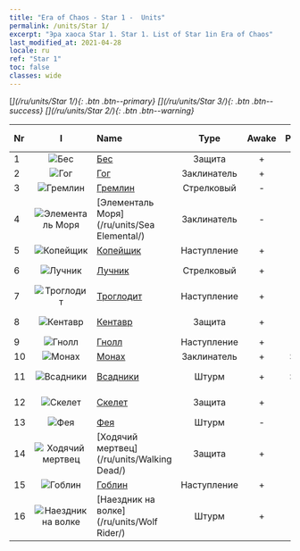 ```yaml
---
title: "Era of Chaos - Star 1 -  Units"
permalink: /units/Star 1/
excerpt: "Эра хаоса Star 1. Star 1. List of Star 1in Era of Chaos"
last_modified_at: 2021-04-28
locale: ru
ref: "Star 1"
toc: false
classes: wide
---
```

 [<i class="fas fa-star"/>](/ru/units/Star 1/){: .btn .btn--primary} [<i class="fas fa-star"/><i class="fas fa-star"/><i class="fas fa-star"/>](/ru/units/Star 3/){: .btn .btn--success} [<i class="fas fa-star"/><i class="fas fa-star"/>](/ru/units/Star 2/){: .btn .btn--warning} 

  | Nr | I |         Name        |   Type   | Awake | Ранг |   Members     |  Stars  | Exclusive | Attack  |     HP    |  Awaken Name  |
  |:---|:-:|:--------------------|:--------:|:-----:|:---------:|:-------------:|:-------:|:---------:|:-------:|:---------:|:--------------|
  | 1 | ![Бес](/images/u/ti_xiaoemo.jpg) | [Бес](/ru/units/Imp/) | Защита | + | R | x9 | <i class="fas fa-star"/> | - | 51.3 | 1224 |  Черти  |
  | 2 | ![Гог](/images/u/ti_touhuoguai.jpg) | [Гог](/ru/units/Gog/) | Заклинатель | + | R | x9 | <i class="fas fa-star"/> | - | 102.6 | 629 |  Магог  |
  | 3 | ![Гремлин](/images/u/ti_xiaoyaojing.jpg) | [Гремлин](/ru/units/Gremlin/) | Стрелковый | - | R | x9 | <i class="fas fa-star"/> | - | 84.4 | 645 |   -   |
  | 4 | ![Элементаль Моря](/images/u/ti_haiyuansu.jpg) | [Элементаль Моря](/ru/units/Sea Elemental/) | Заклинатель | - | R | x9 | <i class="fas fa-star"/> | - | 201.8 | 1446 |  Элементаль Приливов  |
  | 5 | ![Копейщик](/images/u/ti_jibing.jpg) | [Копейщик](/ru/units/Pikeman/) | Наступление | + | R | x9 | <i class="fas fa-star"/> | - | 84.4 | 645 |  Алебардщик  |
  | 6 | ![Лучник](/images/u/ti_nushou.jpg) | [Лучник](/ru/units/Marksman/) | Стрелковый | + | R | x9 | <i class="fas fa-star"/> | - | 85.3 | 438 |  Опытный лучник  |
  | 7 | ![Троглодит](/images/u/ti_dongxueren.jpg) | [Троглодит](/ru/units/Troglodyte/) | Наступление | + | R | x9 | <i class="fas fa-star"/> | - | 86.0 | 744 |  Темный троглодит  |
  | 8 | ![Кентавр](/images/u/ti_banrenma.jpg) | [Кентавр](/ru/units/Centaur/) | Защита | + | R | x9 | <i class="fas fa-star"/> | - | 111.0 | 2691 |  Капитан кентавров  |
  | 9 | ![Гнолл](/images/u/ti_langren.jpg) | [Гнолл](/ru/units/Gnoll/) | Наступление | + | R | x9 | <i class="fas fa-star"/> | - | 84.4 | 761 |  Гнолл-воин  |
  | 10 | ![Монах](/images/u/ti_senglv.jpg) | [Монах](/ru/units/Monk/) | Заклинатель | + | SR | x4 | <i class="fas fa-star"/> | - | 102.6 | 662 |  Жрец  |
  | 11 | ![Всадники](/images/u/ti_qishi.jpg) | [Всадники](/ru/units/Cavalier/) | Штурм | + | SR | x4 | <i class="fas fa-star"/> | + | 79.4 | 811 |  Рыцари-чемпионы  |
  | 12 | ![Скелет](/images/u/ti_kulouzhanshi.jpg) | [Скелет](/ru/units/Skeleton/) | Защита | + | R | x9 | <i class="fas fa-star"/> | - | 57.9 | 1158 |  Скелет-воин  |
  | 13 | ![Фея](/images/u/ti_mofaxianling.jpg) | [Фея](/ru/units/Sprite/) | Штурм | - | R | x4 | <i class="fas fa-star"/> | - | 69.5 | 993 |    |
  | 14 | ![Ходячий мертвец](/images/u/ti_jiangshi.jpg) | [Ходячий мертвец](/ru/units/Walking Dead/) | Защита | + | R | x9 | <i class="fas fa-star"/> | + | 117.7 | 2758 |  Зомби  |
  | 15 | ![Гоблин](/images/u/ti_shourenzhanshi.jpg) | [Гоблин](/ru/units/Goblin/) | Наступление | + | R | x9 | <i class="fas fa-star"/> | - | 82.7 | 761 |  Хобгоблин  |
  | 16 | ![Наездник на волке](/images/u/ti_langqibing.jpg) | [Наездник на волке](/ru/units/Wolf Rider/) | Штурм | + | R | x9 | <i class="fas fa-star"/> | - | 72.8 | 860 |  Разбойник на волке  |
